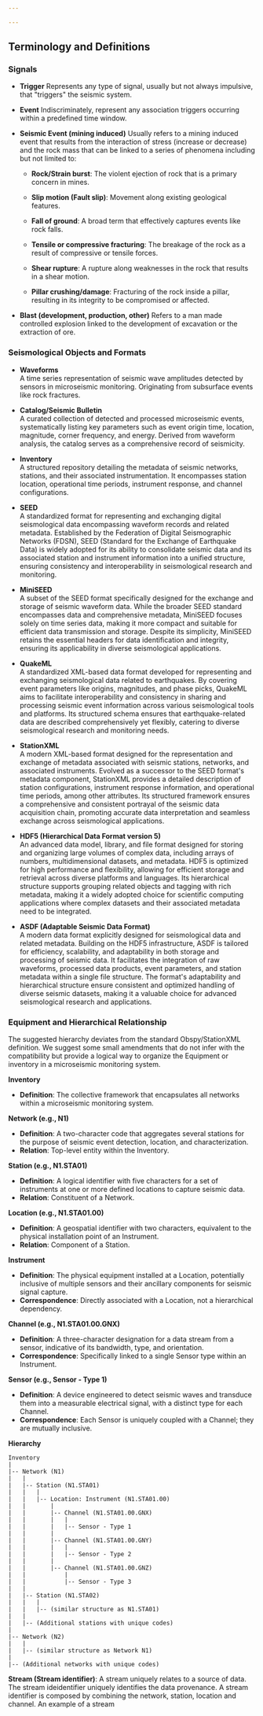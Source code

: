 ```yaml
---

---
```


## Terminology and Definitions

### Signals

- **Trigger**
Represents any type of signal, usually but not always impulsive, that "triggers" the seismic system.

- **Event**
Indiscriminately, represent any association triggers occurring within a predefined time window.

- **Seismic Event (mining induced)**
Usually refers to a mining induced event that results from the interaction of stress (increase or decrease) and the rock mass that can be linked to a series of phenomena including but not limited to:

     - **Rock/Strain burst**:  The violent ejection of rock that is a primary concern in mines.
  
     - **Slip motion (Fault slip)**: Movement along existing geological features.

     - **Fall of ground**: A broad term that effectively captures events like rock falls.

     - **Tensile or compressive fracturing**: The breakage of the rock as a result of compressive or tensile forces.

    - **Shear rupture**: A rupture along weaknesses in the rock that results in a shear motion.

     - **Pillar crushing/damage**:  Fracturing of the rock inside a pillar, resulting in its integrity to be compromised or affected.


- **Blast (development, production, other)**
Refers to a man made controlled explosion linked to the development of excavation or the extraction of ore. 

### Seismological Objects and Formats

- **Waveforms**  
A time series representation of seismic wave amplitudes detected by sensors in microseismic monitoring. Originating from subsurface events like rock fractures.

- **Catalog/Seismic Bulletin**  
  A curated collection of detected and processed microseismic events, systematically listing key parameters such as event origin time, location, magnitude, corner frequency, and energy. Derived from waveform analysis, the catalog serves as a comprehensive record of seismicity.

- **Inventory**  
  A structured repository detailing the metadata of seismic networks, stations, and their associated instrumentation. It encompasses station location, operational time periods, instrument response, and channel configurations.

- **SEED**  
  A standardized format for representing and exchanging digital seismological data encompassing waveform records and related metadata. Established by the Federation of Digital Seismographic Networks (FDSN), SEED (Standard for the Exchange of Earthquake Data) is widely adopted for its ability to consolidate seismic data and its associated station and instrument information into a unified structure, ensuring consistency and interoperability in seismological research and monitoring.

- **MiniSEED**  
  A subset of the SEED format specifically designed for the exchange and storage of seismic waveform data. While the broader SEED standard encompasses data and comprehensive metadata, MiniSEED focuses solely on time series data, making it more compact and suitable for efficient data transmission and storage. Despite its simplicity, MiniSEED retains the essential headers for data identification and integrity, ensuring its applicability in diverse seismological applications.

- **QuakeML**  
  A standardized XML-based data format developed for representing and exchanging seismological data related to earthquakes. By covering event parameters like origins, magnitudes, and phase picks, QuakeML aims to facilitate interoperability and consistency in sharing and processing seismic event information across various seismological tools and platforms. Its structured schema ensures that earthquake-related data are described comprehensively yet flexibly, catering to diverse seismological research and monitoring needs.

- **StationXML**  
  A modern XML-based format designed for the representation and exchange of metadata associated with seismic stations, networks, and associated instruments. Evolved as a successor to the SEED format's metadata component, StationXML provides a detailed description of station configurations, instrument response information, and operational time periods, among other attributes. Its structured framework ensures a comprehensive and consistent portrayal of the seismic data acquisition chain, promoting accurate data interpretation and seamless exchange across seismological applications.

- **HDF5 (Hierarchical Data Format version 5)**  
  An advanced data model, library, and file format designed for storing and organizing large volumes of complex data, including arrays of numbers, multidimensional datasets, and metadata. HDF5 is optimized for high performance and flexibility, allowing for efficient storage and retrieval across diverse platforms and languages. Its hierarchical structure supports grouping related objects and tagging with rich metadata, making it a widely adopted choice for scientific computing applications where complex datasets and their associated metadata need to be integrated.

- **ASDF (Adaptable Seismic Data Format)**  
  A modern data format explicitly designed for seismological data and related metadata. Building on the HDF5 infrastructure, ASDF is tailored for efficiency, scalability, and adaptability in both storage and processing of seismic data. It facilitates the integration of raw waveforms, processed data products, event parameters, and station metadata within a single file structure. The format's adaptability and hierarchical structure ensure consistent and optimized handling of diverse seismic datasets, making it a valuable choice for advanced seismological research and applications.

### Equipment and Hierarchical Relationship

The suggested hierarchy deviates from the standard Obspy/StationXML definition. We suggest some small amendments that do not infer with the compatibility but provide a logical way to organize the Equipment or inventory in a microseismic monitoring system.

**Inventory**

-   **Definition**: The collective framework that encapsulates all networks within a microseismic monitoring system.

**Network (e.g., N1)**

-   **Definition**: A two-character code that aggregates several stations for the purpose of seismic event detection, location, and characterization.
-   **Relation**: Top-level entity within the Inventory.

**Station (e.g., N1.STA01)**

-   **Definition**: A logical identifier with five characters for a set of instruments at one or more defined locations to capture seismic data.
-   **Relation**: Constituent of a Network.

**Location (e.g., N1.STA01.00)**

-   **Definition**: A geospatial identifier with two characters, equivalent to the physical installation point of an Instrument.
-   **Relation**: Component of a Station.

**Instrument**

-   **Definition**: The physical equipment installed at a Location, potentially inclusive of multiple sensors and their ancillary components for seismic signal capture.
-   **Correspondence**: Directly associated with a Location, not a hierarchical dependency.

**Channel (e.g., N1.STA01.00.GNX)**

-   **Definition**: A three-character designation for a data stream from a sensor, indicative of its bandwidth, type, and orientation.
-   **Correspondence**: Specifically linked to a single Sensor type within an Instrument.

**Sensor (e.g., Sensor - Type 1)**

-   **Definition**: A device engineered to detect seismic waves and transduce them into a measurable electrical signal, with a distinct type for each Channel.
-   **Correspondence**: Each Sensor is uniquely coupled with a Channel; they are mutually inclusive.

**Hierarchy**
```
Inventory
|
|-- Network (N1)
|   |
|   |-- Station (N1.STA01)
|   |   |
|   |   |-- Location: Instrument (N1.STA01.00)
|   |       |
|   |       |-- Channel (N1.STA01.00.GNX)
|   |       |   |
|   |       |   |-- Sensor - Type 1
|   |       |
|   |       |-- Channel (N1.STA01.00.GNY)
|   |       |   |
|   |       |   |-- Sensor - Type 2
|   |       |
|   |       |-- Channel (N1.STA01.00.GNZ)
|   |           |
|   |           |-- Sensor - Type 3
|   |
|   |-- Station (N1.STA02)
|   |   |
|   |   |-- (similar structure as N1.STA01)
|   |
|   |-- (Additional stations with unique codes)
|
|-- Network (N2)
|   |
|   |-- (similar structure as Network N1)
|
|-- (Additional networks with unique codes)

```

**Stream (Stream identifier)**: A stream uniquely relates to a source of data. The stream ideidentifier uniquely identifies the data provenance. A stream identifier is composed by combining the network, station, location and channel. An example of a stream 


<!--stackedit_data:
eyJoaXN0b3J5IjpbMjQyNjgyMzE4LDY5OTIzNjcwMywtMTkzMj
U0ODE1LDE4MjA4MjAzMzIsMjEzNjUyNzQxNCwtMzYyODg5MzQs
LTIwMzA5NDExNzksMzY5NDM5NjkyLDE2Njk2ODk5MDAsLTEwNz
gzNjgwNTZdfQ==
-->